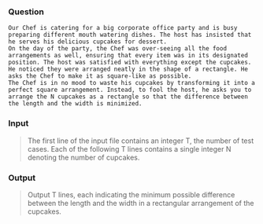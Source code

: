### Question
    Our Chef is catering for a big corporate office party and is busy preparing different mouth watering dishes. The host has insisted that he serves his delicious cupcakes for dessert.
    On the day of the party, the Chef was over-seeing all the food arrangements as well, ensuring that every item was in its designated position. The host was satisfied with everything except the cupcakes. He noticed they were arranged neatly in the shape of a rectangle. He asks the Chef to make it as square-like as possible.
    The Chef is in no mood to waste his cupcakes by transforming it into a perfect square arrangement. Instead, to fool the host, he asks you to arrange the N cupcakes as a rectangle so that the difference between the length and the width is minimized.

### Input
>The first line of the input file contains an integer T, the number of test cases. Each of the following T lines contains a single integer N denoting the number of cupcakes.

### Output
>Output T lines, each indicating the minimum possible difference between the length and the width in a rectangular arrangement of the cupcakes.